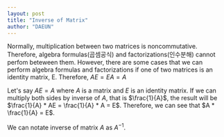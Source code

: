 ```yaml
---
layout: post
title: "Inverse of Matrix"
author: "DAEUN"
---
```


Normally, multiplication between two matrices is noncommutative. Therefore, algebra formulas(곱셈공식) and factorizations(인수분해) cannot perfom beteween them. However, there are some cases that we can perform algebra formulas and factorizations if one of two matrices is an identity matrix, E. Therefore, $AE = EA = A$

Let's say $AE = A$ where $A$ is a matrix and $E$ is an identity matrix. If we can multiply both sides by inverse of $A$, that is $\frac{1}{A}$, the result will be $\frac{1}{A} * AE = \frac{1}{A} * A = E$. Therefore, we can see that $A * \frac{1}{A} = E$.

We can notate inverse of matrix $A$ as $A^{-1}$.